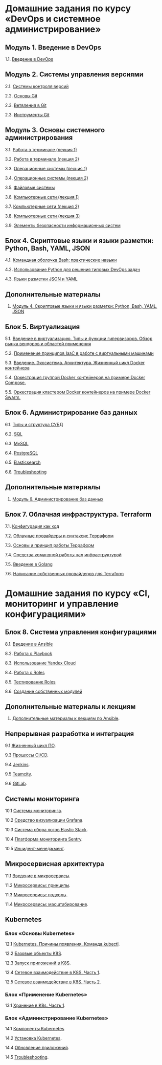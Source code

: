# Домашние задания по курсу «DevOps и системное администрирование» 

## Модуль 1. Введение в DevOps

1.1. [Введение в DevOps](01-intro-01)

## Модуль 2. Системы управления версиями

2.1. [Системы контроля версий](02-git-01-vcs)

2.2. [Основы Git](02-git-02-base)

2.3. [Ветвления в Git](02-git-03-branching)

2.3. [Инструменты Git](02-git-04-tools)

## Модуль 3. Основы системного администрирования

3.1. [Работа в терминале (лекция 1)](03-sysadmin-01-terminal)

3.2. [Работа в терминале (лекция 2)](03-sysadmin-02-terminal)

3.3. [Операционные системы (лекция 1)](03-sysadmin-03-os)

3.4. [Операционные системы (лекция 2)](03-sysadmin-04-os)

3.5. [Файловые системы](03-sysadmin-05-fs)

3.6. [Компьютерные сети (лекция 1)](03-sysadmin-06-net)

3.7. [Компьютерные сети (лекция 2)](03-sysadmin-07-net)

3.8. [Компьютерные сети (лекция 3)](03-sysadmin-08-net)

3.9. [Элементы безопасности информационных систем](03-sysadmin-09-security)

## Блок 4. Скриптовые языки и языки разметки: Python, Bash, YAML, JSON

4.1. [Командная оболочка Bash: практические навыки](04-script-01-bash)

4.2. [Использование Python для решения типовых DevOps задач](04-script-02-py)

4.3. [Языки разметки JSON и YAML](04-script-03-yaml)

## Дополнительные материалы

1. [Модуль 4. Скриптовые языки и языки разметки: Python, Bash, YAML, JSON](04-script-03-yaml/additional-info)

## Блок 5. Виртуализация

5.1. [Введение в виртуализацию. Типы и функции гипервизоров. Обзор рынка вендоров и областей применения](05-virt-01-basics)

5.2. [Применение принципов IaaC в работе с виртуальными машинами](05-virt-02-iaac)

5.3. [Введение. Экосистема. Архитектура. Жизненный цикл Docker контейнера](05-virt-03-docker)

5.4. [Оркестрация группой Docker контейнеров на примере Docker Compose.](05-virt-04-docker-compose)

5.5. [Оркестрация кластером Docker контейнеров на примере Docker Swarm.](05-virt-05-docker-swarm)

## Блок 6. Администрирование баз данных

6.1. [Типы и структура СУБД](06-db-01-basics)

6.2. [SQL](06-db-02-sql)

6.3. [MySQL](06-db-03-mysql)

6.4. [PostgreSQL](06-db-04-postgresql)

6.5. [Elasticsearch](06-db-05-elasticsearch)

6.6. [Troubleshooting](06-db-06-troobleshooting)

## Дополнительные материалы

1. [Модуль 6. Администрирование баз данных](https://github.com/netology-code/virt-homeworks/tree/master/additional)

## Блок 7. Облачная инфраструктура. Terraform

7.1. [Конфигурация как код](07-terraform-01-intro)

7.2. [Облачные провайдеры и синтаксис Терраформ](07-terraform-02-syntax)

7.3. [Основы и принцип работы Терраформ](07-terraform-03-basic)

7.4. [Средства командной работы над инфраструктурой](07-terraform-04-teamwork)

7.5. [Введение в Golang](07-terraform-05-golang)

7.6. [Написание собственных провайдеров для Terraform](07-terraform-06-providers)

# Домашние задания по курсу «CI, мониторинг и управление конфигурациями»

## Блок 8. Система управления конфигурациями

8.1. [Введение в Ansible](08-ansible-01-base)

8.2. [Работа с Playbook](08-ansible-02-playbook)

8.3. [Использование Yandex Cloud](08-ansible-03-yandex)

8.4. [Работа с Roles](08-ansible-04-role)

8.5. [Тестирование Roles](08-ansible-05-testing)

8.6. [Создание собственных модулей](08-ansible-06-module)

## Дополнительные материалы к лекциям

1. [Дополнительные материалы к лекциям по Ansible](08-ansible-additional).

## Непрерывная разработка и интеграция

9.1 [Жизненный цикл ПО](09-ci-01-intro).

9.3 [Процессы CI/CD](09-ci-03-cicd).

9.4 [Jenkins](09-ci-04-jenkins).

9.5 [Teamcity](09-ci-05-teamcity).

9.6 [GitLab](09-ci-06-gitlab).

## Системы мониторинга

10.1 [Системы мониторинга](10-monitoring-02-systems).

10.2 [Средство визуализации Grafana](10-monitoring-03-grafana).

10.3 [Система сбора логов Elastic Stack](10-monitoring-04-elk).

10.4 [Платформа мониторинга Sentry](10-monitoring-05-sentry).

10.5 [Инцидент-менеджмент](10-monitoring-06-incident-management).

## Микросервисная архитектура

11.1 [Введение в микросервисы](11-microservices-01-intro).

11.2 [Микросервисы: принципы](11-microservices-02-principles).

11.3 [Микросервисы: подходы](11-microservices-03-approaches).

11.4 [Микросервисы: масштабирование](11-microservices-04-scaling).

## Kubernetes
### Блок «Основы Kubernetes»

12.1 [Kubernetes. Причины появления. Команда kubectl](12-kubernetes-01).

12.2 [Базовые объекты K8S](12-kubernetes-02).

12.3 [Запуск приложений в K8S](12-kubernetes-03).

12.4 [Сетевое взаимодействие в K8S. Часть 1](12-kubernetes-04).

12.5 [Сетевое взаимодействие в K8S. Часть 2](12-kubernetes-05).

### Блок «Применение Kubernetes»

13.1 [Хранение в K8s. Часть 1](13-kubernetes-01).

### Блок «Администрирование Kubernetes»

14.1 [Компоненты Kubernetes](14-kubernetes-01).

14.2 [Установка Kubernetes](14-kubernetes-02).

14.4 [Обновление приложений](14-kubernetes-04).

14.5 [Troubleshooting](14-kubernetes-05).

